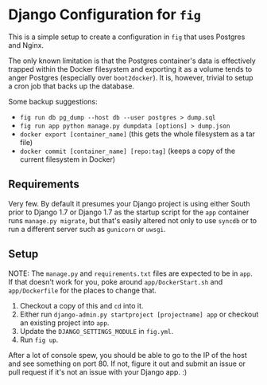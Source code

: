 # Django Configuration for `fig`

This is a simple setup to create a configuration in `fig` that uses Postgres and Nginx.

The only known limitation is that the Postgres container's data is effectively trapped within the Docker filesystem and exporting it as a volume tends to anger Postgres (especially over `boot2docker`).  It is, however, trivial to setup a cron job that backs up the database.

Some backup suggestions:

- `fig run db pg_dump --host db --user postgres > dump.sql`
- `fig run app python manage.py dumpdata [options] > dump.json`
- `docker export [container_name]` (this gets the whole filesystem as a tar file)
- `docker commit [container_name] [repo:tag]` (keeps a copy of the current filesystem in Docker)

## Requirements

Very few.  By default it presumes your Django project is using either South prior to Django 1.7 or Django 1.7 as the startup script for the `app` container runs `manage.py migrate`, but that's easily altered not only to use `syncdb` or to run a different server such as `gunicorn` or `uwsgi`.

## Setup

NOTE: The `manage.py` and `requirements.txt` files are expected to be in `app`.  If that doesn't work for you, poke around `app/DockerStart.sh` and `app/Dockerfile` for the places to change that.

1. Checkout a copy of this and `cd` into it.
2. Either run `django-admin.py startproject [projectname] app` or checkout an existing project into `app`.   
3. Update the `DJANGO_SETTINGS_MODULE` in `fig.yml`.
4. Run `fig up`.

After a lot of console spew, you should be able to go to the IP of the host and see something on port 80.  If not, figure it out and submit an issue or pull request if it's not an issue with your Django app. :)
